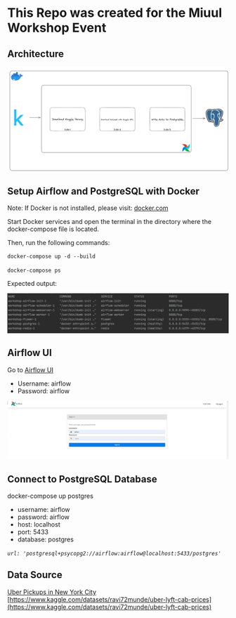 # This Repo was created for the Miuul Workshop Event

## Architecture

![architecture](images/architecture.png)

## Setup Airflow and PostgreSQL with Docker

Note: If Docker is not installed, please visit: [docker.com](https://www.docker.com/products/docker-desktop/)

Start Docker services and open the terminal in the directory where the docker-compose file is located.

Then, run the following commands:

```
docker-compose up -d --build

docker-compose ps

```

Expected output:

![01_docker_compose_ps](images/01_docker_compose_ps.png)

## Airflow UI

Go to [Airflow UI](http://localhost:9090/login/?next=http%3A%2F%2Flocalhost%3A9090%2Fhome)

* Username: airflow
* Password: airflow

![02_airflow_ui](images/02_airflow_ui.png)

## Connect to PostgreSQL Database

docker-compose up postgres

- username: airflow
- password: airflow
- host: localhost
- port: 5433
- database: postgres

_`url: 'postgresql+psycopg2://airflow:airflow@localhost:5433/postgres'`_

## Data Source

[Uber Pickups in New York City](https://www.kaggle.com/datasets/fivethirtyeight/uber-pickups-in-new-york-city)
[https://www.kaggle.com/datasets/ravi72munde/uber-lyft-cab-prices](https://www.kaggle.com/datasets/ravi72munde/uber-lyft-cab-prices)